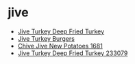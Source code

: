 # jive

 * [Jive Turkey Deep Fried Turkey](../../index/j/jive-turkey-deep-fried-turkey-233079.json)
 * [Jive Turkey Burgers](../../index/j/jive-turkey-burgers.json)
 * [Chive Jive New Potatoes 1681](../../index/c/chive-jive-new-potatoes-1681.json)
 * [Jive Turkey Deep Fried Turkey 233079](../../index/j/jive-turkey-deep-fried-turkey-233079.json)
